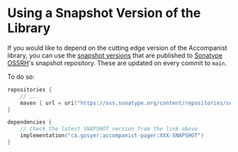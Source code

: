 # Using a Snapshot Version of the Library

If you would like to depend on the cutting edge version of the Accompanist
library, you can use the [snapshot versions][snap] that are published to
[Sonatype OSSRH](https://central.sonatype.org/)'s snapshot repository. These are updated on every commit to `main`.

To do so:

```kotlin
repositories {
    // ...
    maven { url = uri("https://oss.sonatype.org/content/repositories/snapshots") }
}

dependencies {
    // Check the latest SNAPSHOT version from the link above
    implementation("ca.gosyer:accompanist-pager:XXX-SNAPSHOT")
}
```

 [snap]: https://oss.sonatype.org/content/repositories/snapshots/com/google/accompanist/